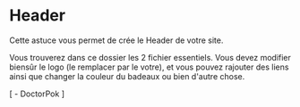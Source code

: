 # Header

Cette astuce vous permet de crée le Header de votre site.

Vous trouverez dans ce dossier les 2 fichier essentiels. Vous devez modifier biensûr le logo (le remplacer par le votre), et vous pouvez rajouter des liens ainsi que changer la couleur du badeaux ou bien d'autre chose.

[ - DoctorPok ]
